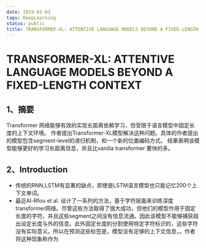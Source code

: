 ```yaml
---
date: 2019-01-03
tags: DeepLearning
status: public
title: TRANSFORMER-XL: ATTENTIVE LANGUAGE MODELS BEYOND A FIXED-LENGTH CONTEXT
---
```

# TRANSFORMER-XL: ATTENTIVE LANGUAGE MODELS BEYOND A FIXED-LENGTH CONTEXT
## 1、摘要
Transformer 网络能够有效的实现长距离依赖学习，但受限于语言模型中固定长度的上下文环境。
作者提出Transformer-XL模型解决这种问题。具体的作者提出的模型包含segment-level的递归机制，和一个新的位置编码方式。
结果表明该模型能够更好的学习长距离信息，并且比vanilla transformer 要快的多。

## 2、Introduction
* 传统的RNN,LSTM有显著的缺点，即使是LSTM语言模型也只能记忆200个上下文单词。
* 最近Al-Rfou et al. 设计了一系列的方法，基于字符层面来训练深度transformer网络。尽管这些方法取得了很大成功，但他们的模型作用于固定长度的字符，并且这些segment之间没有信息流通。因此该模型不能够捕获超出设定长度与外的信息。此外固定长度的分割使用特定字符标识的，这些字符没有实际意义。所以在预测这些标签是，模型没有足够的上下文信息，。作者将这种现象称作为